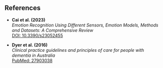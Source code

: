 ## References

- **Cai et al. (2023)**  
  *Emotion Recognition Using Different Sensors, Emotion Models, Methods and Datasets: A Comprehensive Review*  
  [DOI: 10.3390/s23052455](https://doi.org/10.3390/s23052455)

- **Dyer et al. (2016)**  
  *Clinical practice guidelines and principles of care for people with dementia in Australia*  
  [PubMed: 27903038](https://pubmed.ncbi.nlm.nih.gov/27903038/)
